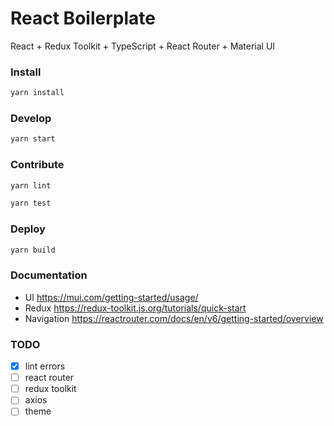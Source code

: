 # React Boilerplate

React + Redux Toolkit + TypeScript + React Router + Material UI

### Install

```sh
yarn install
```

### Develop

```sh
yarn start
```

### Contribute

```sh
yarn lint
```

```sh
yarn test
```

### Deploy

```sh
yarn build
```

### Documentation

- UI https://mui.com/getting-started/usage/
- Redux https://redux-toolkit.js.org/tutorials/quick-start
- Navigation https://reactrouter.com/docs/en/v6/getting-started/overview

### TODO

- [x] lint errors
- [ ] react router
- [ ] redux toolkit
- [ ] axios
- [ ] theme
